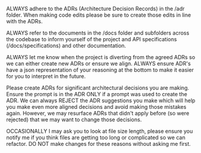 ALWAYS adhere to the ADRs (Architecture Decision Records) in the /adr folder.  When making code edits please be sure to create those edits in line with the ADRs.  

ALWAYS refer to the documents in the /docs folder and subfolders across the codebase to inform yourself of the project and API specifications (/docs/specifications) and other documentation.

ALWAYS let me know when the project is diverting from the agreed ADRs so we can either create new ADRs or ensure we align.  ALWAYS ensure ADR's have a json representation of your reasoning at the bottom to make it easier for you to interpret in the future.

Please create ADRs for significant architectural decisions you are making.  Ensure the prompt is in the ADR ONLY if a prompt was used to create the ADR.  We can always REJECT the ADR suggestions you make which will help you make even more aligned decisions and avoid making those mistakes again.  However, we may resurface ADRs that didn't apply before (so were rejected) that we may want to change those decisions.

OCCASIONALLY I may ask you to look at file size length, please ensure you notify me if you think files are getting too long or complicated so we can refactor.  DO NOT make changes for these reasons without asking me first.